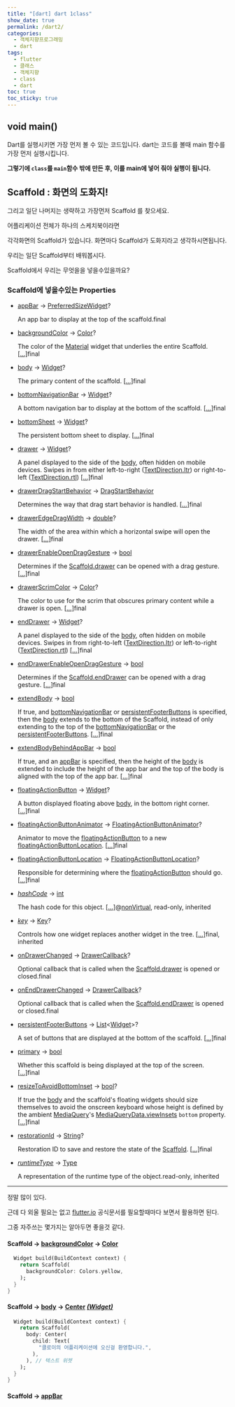 ```yaml
---
title: "[dart] dart 1class"
show_date: true
permalink: /dart2/
categories: 
  - 객체지향프로그래밍
  - dart
tags: 
  - flutter
  - 클래스
  - 객체지향
  - class
  - dart
toc: true
toc_sticky: true
---
```


## void main()

Dart를 실행시키면 가장 먼저 볼 수 있는 코드입니다. dart는 코드를 볼때 main 함수를 가장 먼저 실행시킵니다.

**그렇기에 `class`를 `main`함수 밖에 만든 후, 이를 main에 넣어 줘야 실행이 됩니다.**



## Scaffold : 화면의 도화지!

그리고 일단 나머지는 생략하고 가장먼저 Scaffold 를 찾으세요.

어플리케이션 전체가 하나의 스케치북이라면

각각화면의 Scaffold가 있습니다. 화면마다 Scaffold가 도화지라고 생각하시면됩니다.

우리는 일단 Scaffold부터 배워봅시다.

Scaffold에서 우리는 무엇을을 넣을수있을까요?



### Scaffold에 넣을수있는 Properties

- [appBar](https://api.flutter.dev/flutter/material/Scaffold/appBar.html) → [PreferredSizeWidget](https://api.flutter.dev/flutter/widgets/PreferredSizeWidget-class.html)?

  An app bar to display at the top of the scaffold.final

- [backgroundColor](https://api.flutter.dev/flutter/material/Scaffold/backgroundColor.html) → [Color](https://api.flutter.dev/flutter/dart-ui/Color-class.html)?

  The color of the [Material](https://api.flutter.dev/flutter/material/Material-class.html) widget that underlies the entire Scaffold. [[...\]](https://api.flutter.dev/flutter/material/Scaffold/backgroundColor.html)final

- [body](https://api.flutter.dev/flutter/material/Scaffold/body.html) → [Widget](https://api.flutter.dev/flutter/widgets/Widget-class.html)?

  The primary content of the scaffold. [[...\]](https://api.flutter.dev/flutter/material/Scaffold/body.html)final

- [bottomNavigationBar](https://api.flutter.dev/flutter/material/Scaffold/bottomNavigationBar.html) → [Widget](https://api.flutter.dev/flutter/widgets/Widget-class.html)?

  A bottom navigation bar to display at the bottom of the scaffold. [[...\]](https://api.flutter.dev/flutter/material/Scaffold/bottomNavigationBar.html)final

- [bottomSheet](https://api.flutter.dev/flutter/material/Scaffold/bottomSheet.html) → [Widget](https://api.flutter.dev/flutter/widgets/Widget-class.html)?

  The persistent bottom sheet to display. [[...\]](https://api.flutter.dev/flutter/material/Scaffold/bottomSheet.html)final

- [drawer](https://api.flutter.dev/flutter/material/Scaffold/drawer.html) → [Widget](https://api.flutter.dev/flutter/widgets/Widget-class.html)?

  A panel displayed to the side of the [body](https://api.flutter.dev/flutter/material/Scaffold/body.html), often hidden on mobile devices. Swipes in from either left-to-right ([TextDirection.ltr](https://api.flutter.dev/flutter/dart-ui/TextDirection-class.html)) or right-to-left ([TextDirection.rtl](https://api.flutter.dev/flutter/dart-ui/TextDirection-class.html)) [[...\]](https://api.flutter.dev/flutter/material/Scaffold/drawer.html)final

- [drawerDragStartBehavior](https://api.flutter.dev/flutter/material/Scaffold/drawerDragStartBehavior.html) → [DragStartBehavior](https://api.flutter.dev/flutter/gestures/DragStartBehavior-class.html)

  Determines the way that drag start behavior is handled. [[...\]](https://api.flutter.dev/flutter/material/Scaffold/drawerDragStartBehavior.html)final

- [drawerEdgeDragWidth](https://api.flutter.dev/flutter/material/Scaffold/drawerEdgeDragWidth.html) → [double](https://api.flutter.dev/flutter/dart-core/double-class.html)?

  The width of the area within which a horizontal swipe will open the drawer. [[...\]](https://api.flutter.dev/flutter/material/Scaffold/drawerEdgeDragWidth.html)final

- [drawerEnableOpenDragGesture](https://api.flutter.dev/flutter/material/Scaffold/drawerEnableOpenDragGesture.html) → [bool](https://api.flutter.dev/flutter/dart-core/bool-class.html)

  Determines if the [Scaffold.drawer](https://api.flutter.dev/flutter/material/Scaffold/drawer.html) can be opened with a drag gesture. [[...\]](https://api.flutter.dev/flutter/material/Scaffold/drawerEnableOpenDragGesture.html)final

- [drawerScrimColor](https://api.flutter.dev/flutter/material/Scaffold/drawerScrimColor.html) → [Color](https://api.flutter.dev/flutter/dart-ui/Color-class.html)?

  The color to use for the scrim that obscures primary content while a drawer is open. [[...\]](https://api.flutter.dev/flutter/material/Scaffold/drawerScrimColor.html)final

- [endDrawer](https://api.flutter.dev/flutter/material/Scaffold/endDrawer.html) → [Widget](https://api.flutter.dev/flutter/widgets/Widget-class.html)?

  A panel displayed to the side of the [body](https://api.flutter.dev/flutter/material/Scaffold/body.html), often hidden on mobile devices. Swipes in from right-to-left ([TextDirection.ltr](https://api.flutter.dev/flutter/dart-ui/TextDirection-class.html)) or left-to-right ([TextDirection.rtl](https://api.flutter.dev/flutter/dart-ui/TextDirection-class.html)) [[...\]](https://api.flutter.dev/flutter/material/Scaffold/endDrawer.html)final

- [endDrawerEnableOpenDragGesture](https://api.flutter.dev/flutter/material/Scaffold/endDrawerEnableOpenDragGesture.html) → [bool](https://api.flutter.dev/flutter/dart-core/bool-class.html)

  Determines if the [Scaffold.endDrawer](https://api.flutter.dev/flutter/material/Scaffold/endDrawer.html) can be opened with a drag gesture. [[...\]](https://api.flutter.dev/flutter/material/Scaffold/endDrawerEnableOpenDragGesture.html)final

- [extendBody](https://api.flutter.dev/flutter/material/Scaffold/extendBody.html) → [bool](https://api.flutter.dev/flutter/dart-core/bool-class.html)

  If true, and [bottomNavigationBar](https://api.flutter.dev/flutter/material/Scaffold/bottomNavigationBar.html) or [persistentFooterButtons](https://api.flutter.dev/flutter/material/Scaffold/persistentFooterButtons.html) is specified, then the [body](https://api.flutter.dev/flutter/material/Scaffold/body.html) extends to the bottom of the Scaffold, instead of only extending to the top of the [bottomNavigationBar](https://api.flutter.dev/flutter/material/Scaffold/bottomNavigationBar.html) or the [persistentFooterButtons](https://api.flutter.dev/flutter/material/Scaffold/persistentFooterButtons.html). [[...\]](https://api.flutter.dev/flutter/material/Scaffold/extendBody.html)final

- [extendBodyBehindAppBar](https://api.flutter.dev/flutter/material/Scaffold/extendBodyBehindAppBar.html) → [bool](https://api.flutter.dev/flutter/dart-core/bool-class.html)

  If true, and an [appBar](https://api.flutter.dev/flutter/material/Scaffold/appBar.html) is specified, then the height of the [body](https://api.flutter.dev/flutter/material/Scaffold/body.html) is extended to include the height of the app bar and the top of the body is aligned with the top of the app bar. [[...\]](https://api.flutter.dev/flutter/material/Scaffold/extendBodyBehindAppBar.html)final

- [floatingActionButton](https://api.flutter.dev/flutter/material/Scaffold/floatingActionButton.html) → [Widget](https://api.flutter.dev/flutter/widgets/Widget-class.html)?

  A button displayed floating above [body](https://api.flutter.dev/flutter/material/Scaffold/body.html), in the bottom right corner. [[...\]](https://api.flutter.dev/flutter/material/Scaffold/floatingActionButton.html)final

- [floatingActionButtonAnimator](https://api.flutter.dev/flutter/material/Scaffold/floatingActionButtonAnimator.html) → [FloatingActionButtonAnimator](https://api.flutter.dev/flutter/material/FloatingActionButtonAnimator-class.html)?

  Animator to move the [floatingActionButton](https://api.flutter.dev/flutter/material/Scaffold/floatingActionButton.html) to a new [floatingActionButtonLocation](https://api.flutter.dev/flutter/material/Scaffold/floatingActionButtonLocation.html). [[...\]](https://api.flutter.dev/flutter/material/Scaffold/floatingActionButtonAnimator.html)final

- [floatingActionButtonLocation](https://api.flutter.dev/flutter/material/Scaffold/floatingActionButtonLocation.html) → [FloatingActionButtonLocation](https://api.flutter.dev/flutter/material/FloatingActionButtonLocation-class.html)?

  Responsible for determining where the [floatingActionButton](https://api.flutter.dev/flutter/material/Scaffold/floatingActionButton.html) should go. [[...\]](https://api.flutter.dev/flutter/material/Scaffold/floatingActionButtonLocation.html)final

- *[hashCode](https://api.flutter.dev/flutter/widgets/Widget/hashCode.html)* → [int](https://api.flutter.dev/flutter/dart-core/int-class.html)

  The hash code for this object. [[...\]](https://api.flutter.dev/flutter/widgets/Widget/hashCode.html)@[nonVirtual](https://api.flutter.dev/flutter/meta/nonVirtual-constant.html), read-only, inherited

- *[key](https://api.flutter.dev/flutter/widgets/Widget/key.html)* → [Key](https://api.flutter.dev/flutter/foundation/Key-class.html)?

  Controls how one widget replaces another widget in the tree. [[...\]](https://api.flutter.dev/flutter/widgets/Widget/key.html)final, inherited

- [onDrawerChanged](https://api.flutter.dev/flutter/material/Scaffold/onDrawerChanged.html) → [DrawerCallback](https://api.flutter.dev/flutter/material/DrawerCallback.html)?

  Optional callback that is called when the [Scaffold.drawer](https://api.flutter.dev/flutter/material/Scaffold/drawer.html) is opened or closed.final

- [onEndDrawerChanged](https://api.flutter.dev/flutter/material/Scaffold/onEndDrawerChanged.html) → [DrawerCallback](https://api.flutter.dev/flutter/material/DrawerCallback.html)?

  Optional callback that is called when the [Scaffold.endDrawer](https://api.flutter.dev/flutter/material/Scaffold/endDrawer.html) is opened or closed.final

- [persistentFooterButtons](https://api.flutter.dev/flutter/material/Scaffold/persistentFooterButtons.html) → [List](https://api.flutter.dev/flutter/dart-core/List-class.html)<[Widget](https://api.flutter.dev/flutter/widgets/Widget-class.html)>?

  A set of buttons that are displayed at the bottom of the scaffold. [[...\]](https://api.flutter.dev/flutter/material/Scaffold/persistentFooterButtons.html)final

- [primary](https://api.flutter.dev/flutter/material/Scaffold/primary.html) → [bool](https://api.flutter.dev/flutter/dart-core/bool-class.html)

  Whether this scaffold is being displayed at the top of the screen. [[...\]](https://api.flutter.dev/flutter/material/Scaffold/primary.html)final

- [resizeToAvoidBottomInset](https://api.flutter.dev/flutter/material/Scaffold/resizeToAvoidBottomInset.html) → [bool](https://api.flutter.dev/flutter/dart-core/bool-class.html)?

  If true the [body](https://api.flutter.dev/flutter/material/Scaffold/body.html) and the scaffold's floating widgets should size themselves to avoid the onscreen keyboard whose height is defined by the ambient [MediaQuery](https://api.flutter.dev/flutter/widgets/MediaQuery-class.html)'s [MediaQueryData.viewInsets](https://api.flutter.dev/flutter/widgets/MediaQueryData/viewInsets.html) `bottom` property. [[...\]](https://api.flutter.dev/flutter/material/Scaffold/resizeToAvoidBottomInset.html)final

- [restorationId](https://api.flutter.dev/flutter/material/Scaffold/restorationId.html) → [String](https://api.flutter.dev/flutter/dart-core/String-class.html)?

  Restoration ID to save and restore the state of the [Scaffold](https://api.flutter.dev/flutter/material/Scaffold-class.html). [[...\]](https://api.flutter.dev/flutter/material/Scaffold/restorationId.html)final

- *[runtimeType](https://api.flutter.dev/flutter/dart-core/Object/runtimeType.html)* → [Type](https://api.flutter.dev/flutter/dart-core/Type-class.html)

  A representation of the runtime type of the object.read-only, inherited



<hr>

정말 많이 있다. 

근데 다 외울 필요는 없고 [flutter.io](flutter.io) 공식문서를 필요할때마다 보면서 활용하면 된다.

그중 자주쓰는 몇가지는 알아두면 좋을것 같다.



#### Scaffold →  [backgroundColor](https://api.flutter.dev/flutter/material/Scaffold/backgroundColor.html) → [Color](https://api.flutter.dev/flutter/dart-ui/Color-class.html)



```dart
  Widget build(BuildContext context) {
    return Scaffold(
      backgroundColor: Colors.yellow,
    );
  }
}
```





#### Scaffold →  [body](https://api.flutter.dev/flutter/material/Scaffold/body.html) → <u>**Center**</u> [*(Widget)*](https://api.flutter.dev/flutter/widgets/Widget-class.html)  





```dart
  Widget build(BuildContext context) {
    return Scaffold(
      body: Center(
        child: Text(
          "클로이의 어플리케이션에 오신걸 환영합니다.",
        ),
      ), // 텍스트 위젯
    );
  }
}
```





#### Scaffold → [appBar](https://api.flutter.dev/flutter/material/Scaffold/appBar.html) 


